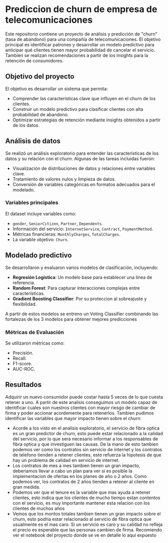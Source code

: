 # Prediccion de churn de empresa de telecomunicaciones

Este repositorio contiene un proyecto de análisis y predicción de "churn" (tasa de abandono) para una compañía de telecomunicaciones. El objetivo principal es identificar patrones y desarrollar un modelo predictivo para anticipar qué clientes tienen mayor probabilidad de cancelar el servicio. También se realizan recomendaciones a partir de los insights para la retención de consumidores.

## Objetivo del proyecto
El objetivo es desarrollar un sistema que permita:
- Comprender las características clave que influyen en el churn de los clientes.
- Construir un modelo predictivo para clasificar clientes con alta probabilidad de abandono.
- Optimizar estrategias de retención mediante insights obtenidos a partir de los datos.

## Análisis de datos
Se realizó un análisis exploratorio para entender las características de los datos y su relación con el churn. Algunas de las tareas incluidas fueron:
- Visualización de distribuciones de datos y relaciones entre variables clave.
- Tratamiento de valores nulos y limpieza de datos.
- Conversión de variables categóricas en formatos adecuados para el modelado.

### Variables principales
El dataset incluye variables como:
- `gender`, `SeniorCitizen`, `Partner`, `Dependents`.
- Información del servicio: `InternetService`, `Contract`, `PaymentMethod`.
- Métricas financieras: `MonthlyCharges`, `TotalCharges`.
- La variable objetivo: `Churn`.

## Modelado predictivo
Se desarrollaron y evaluaron varios modelos de clasificación, incluyendo:
- **Regresión Logística**: Un modelo base para establecer una línea de referencia.
- **Random Forest**: Para capturar interacciones complejas entre características.
- **Gradient Boosting Classifier**: Por su proteccion al sobreajuste y flexibilidad.

A partir de estos modelos se entreno un Voting Classifier combinando las fortalezas de los 3 modelos para obtener mejores predicciones

### Métricas de Evaluación
Se utilizaron métricas como:
- Precisión.
- Recall.
- F1-score.
- AUC-ROC.

## Resultados
Adquirir un nuevo consumidor puede costar hasta 5 veces de lo que cuesta retener a uno. A partir de este analisis conseguimos un modelo capaz de identificar cuales son nuestros clientes con mayor riesgo de cambiar de firma y poder accionar acordemente para retenerlos. Tambien pudimos identificar las variables que mayor impacto tienen sobre el churn:
* Acorde a los visto en el analisis exploratorio, el servicio de fibra optica es un gran predictor de churn, esto puede estar relacionado a la calidad del servicio, por lo que sera necesario informar a los responsables de fibra optica y que investiguen las causas. De la mano de esto tambien podemos ver como los contratos sin servicio de internet y los contratos de telefono tienden a retener clientes, esto refuerza la hipotesis de que hay un problema de calidad en servicio de internet.
* Los contratos de mes a mes tambien tienen un gran impacto, deberiamos llevar a cabo un plan para ver si es posible la implementacion de ofertas en los planes de año o 2 años. Como podemos ver, los contratos de 2 años tienden a retener al cliente en gran medida.
* Podemos ver que el tenure es la variable que mas ayuda a retener clientes, esto indica que los clientes de mucho tiempo estan contentos con el servicio, es muy importante mantener esta relacion con los clientes de muchos años
* Vemos que los montos totales tambien tienen un gran impacto sobre el churn, esto podria estar relacionado al servicio de fibra optica que usualmente es el mas caro. Si un servicio es caro y su calidad no refleja el precio es esperable que las personas cambien de firma.
Recomiendo ver el notebook del proyecto donde se ve en detalle lo aqui expuesto
